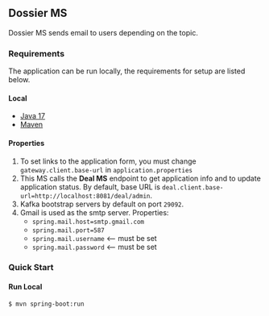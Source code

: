 ## Dossier MS

Dossier MS sends email to users depending on the topic.

### Requirements

The application can be run locally, the requirements for setup are listed below.

#### Local

- [Java 17](https://www.oracle.com/java/technologies/javase/jdk17-archive-downloads.html)
- [Maven](https://repo.maven.apache.org/maven2/org/apache/maven/apache-maven/3.9.3/apache-maven-3.9.3-bin.zip)

#### Properties

1. To set links to the application form, you must change `gateway.client.base-url` in `application.properties`
2. This MS calls the **Deal MS** endpoint to get application info and to update application status.
   By default, base URL is `deal.client.base-url=http://localhost:8081/deal/admin`.
3. Kafka bootstrap servers by default on port `29092`.
4. Gmail is used as the smtp server.
   Properties:
    - `spring.mail.host=smtp.gmail.com`
    - `spring.mail.port=587`
    - `spring.mail.username` <-- must be set
    - `spring.mail.password` <-- must be set

### Quick Start

#### Run Local

```sh
$ mvn spring-boot:run
```
